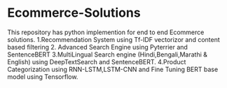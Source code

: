 # Ecommerce-Solutions
This repository has python implemention for end to end Ecommerce solutions.
1.Recommendation System using Tf-IDF vectorizor and content based filtering
2. Advanced Search Engine using Pyterrier and SentenceBERT
3.MultiLingual Search engine (Hindi,Bengali,Marathi & English) using DeepTextSearch and SentenceBERT.
4.Product Categorization using RNN-LSTM,LSTM-CNN and Fine Tuning BERT base model using Tensorflow.
